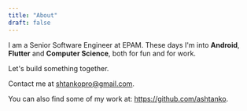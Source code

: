 ```yaml
---
title: "About"
draft: false
---
```


I am a Senior Software Engineer at EPAM. These days I'm into <b>Android</b>, <b>Flutter</b> and <b>Computer Science</b>, both for fun and for work.

Let's build something together. 

Contact me at shtankopro@gmail.com.

You can also find some of my work at: https://github.com/ashtanko.
